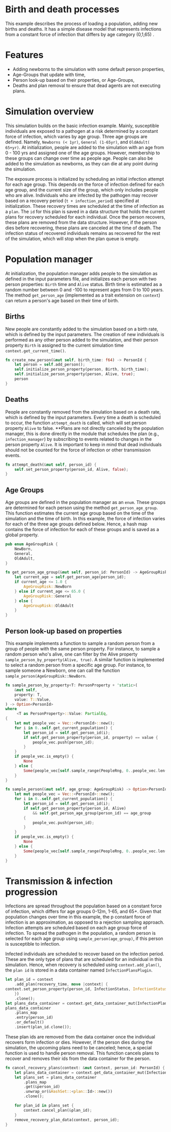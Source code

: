 # Birth and death processes

This example describes the process of loading a population, adding new births and deaths. It has a simple disease model that represents infections from a constant force of infection that differs by age category (0,1,65) .

# Features
  * Adding newborns to the simulation with some default person properties,
  * Age-Groups that update with time,
  * Person look-up based on their properties, or Age-Groups,
  * Deaths and plan removal to ensure that dead agents are not executing plans.

# Simulation overview
This simulation builds on the basic infection example. Mainly, susceptible individuals are exposed to a pathogen at a risk determined by a constant force of infection, which varies by age group. Three age groups are defined. Namely, `Newborns (< 1yr)`, `General (1-65yr)`, and `OldAdult( 65+yr)`. At initialization, people are added to the simulation with an age from 0 - 100 yrs and assigned one of the age groups. However, membership to these groups can change over time as people age. People can also be added to the simulation as newborns, as they can die at any point during the simulation.

The exposure process is initialized by scheduling an initial infection attempt for each age group. This depends on the force of infection defined for each age group, and the current size of the group, which only includes people who are alive. Individuals who are infected by the pathogen may recover based on a recovery period (`t + infection_period`) specified at initialization. These recovery times are scheduled at the time of infection as a `plan`. The `id` for this plan is saved in a data structure that holds the current plans for recovery scheduled for each individual. Once the person recovers, these plans are removed from the data structure. However, if the person dies before recovering, these plans are canceled at the time of death. The infection status of recovered individuals remains as recovered for the rest of the simulation, which will stop when the plan queue is empty.

# Population manager
At initialization, the population manager adds people to the simulation as defined in the input parameters file, and initializes each person with two person properties: `Birth` time and `Alive` status. Birth time is estimated as a random number between 0 and -100 to represent ages from 0 to 100 years. The method `get_person_age` (implemented as a trait extension on `context`) can return a person's age based on their time of birth.

## Births
New people are constantly added to the simulation based on a birth rate, which is defined by the input parameters. The creation of new individuals is performed as any other person added to the simulation, and their person property `Birth` is assigned to the current simulation time `context.get_current_time()`.

```rust
fn create_new_person(&mut self, birth_time: f64) -> PersonId {
    let person = self.add_person();
    self.initialize_person_property(person, Birth, birth_time);
    self.initialize_person_property(person, Alive, true);
    person
}
```

## Deaths
People are constantly removed from the simulation based on a death rate, which is defined by the input parameters. Every time a death is scheduled to occur, the function `attempt_death` is called, which will set person property `Alive` to false. **Plans are not directly canceled by the population manager, this is done directly in the module that schedules the plan (e.g., `infection_manager`) by subscribing to events related to changes in the person property `Alive`. It is important to keep in mind that dead individuals should not be counted for the force of infection or other transmission events.

```rust
fn attempt_death(&mut self, person_id) {
	self.set_person_property(person_id, Alive, false);
}
```

## Age Groups
Age groups are defined in the population manager as an `enum`. These groups are determined for each person using the method `get_person_age_group`. This function estimates the current age group based on the time of the simulation and the time of birth. In this example, the force of infection varies for each of the three age groups defined below. Hence, a hash map contains the force of infection for each of these groups and is saved as a global property.

```rust
pub enum AgeGroupRisk {
    NewBorn,
    General,
    OldAdult,
}

fn get_person_age_group(&mut self, person_id: PersonId) -> AgeGroupRisk {
	let current_age = self.get_person_age(person_id);
    if current_age <= 1.0 {
		AgeGroupRisk::NewBorn
    } else if current_age <= 65.0 {
        AgeGroupRisk::General
    } else {
        AgeGroupRisk::OldAdult
    }
}
```


## Person look-up based on properties
This example implements a function to sample a random person from a group of people with the same person property. For instance, to sample a random person who's alive, one can filter by the Alive property `sample_person_by_property(Alive, true)`. A similar function is implemented to select a random person from a specific age group. For instance, to sample someone a Newborn, one can call the function  `sample_person(AgeGroupRisk::NewBorn`.

```rust
fn sample_person_by_property<T: PersonProperty + 'static>(
    &mut self,
    property: T,
    value: T::Value,
) -> Option<PersonId>
where
     <T as PersonProperty>::Value: PartialEq,
{
	let mut people_vec = Vec::<PersonId>::new();
    for i in 0..self.get_current_population() {
        let person_id = self.get_person_id(i);
        if self.get_person_property(person_id, property) == value {
            people_vec.push(person_id);
        }
    }
    if people_vec.is_empty() {
        None
    } else {
        Some(people_vec[self.sample_range(PeopleRng, 0..people_vec.len())])
    }
}

fn sample_person(&mut self, age_group: AgeGroupRisk) -> Option<PersonId> {
    let mut people_vec = Vec::<PersonId>::new();
    for i in 0..self.get_current_population() {
        let person_id = self.get_person_id(i);
        if self.get_person_property(person_id, Alive)
            && self.get_person_age_group(person_id) == age_group
        {
            people_vec.push(person_id);
        }
    }
    if people_vec.is_empty() {
        None
    } else {
        Some(people_vec[self.sample_range(PeopleRng, 0..people_vec.len())])
    }
}
```

# Transmission  & infection progression
Infections are spread throughout the population based on a constant force of infection, which differs for age groups 0-12m, 1-65, and 65+. Given that population changes over time in this example, the p constant force of infection is an approximation, as opposed to a rejection sampling approach. Infection attempts are scheduled based on each age group force of infection. To spread the pathogen in the population, a random person is selected for each age group using `sample_person(age_group)`, if this person is susceptible to infection.

Infected individuals are scheduled to recover based on the infection period. These are the only type of plans that are scheduled for an individual in this simulation. Hence, when recovery is scheduled using `context.add_plan()`, the `plan id` is stored in a data container named `InfectionPlansPlugin`.

```rust
let plan_id = context
    .add_plan(recovery_time, move |context| {
context.set_person_property(person_id, InfectionStatus, InfectionStatusValue::R);
    })
    .clone();
let plans_data_container = context.get_data_container_mut(InfectionPlansPlugin);
plans_data_container
    .plans_map
    .entry(person_id)
    .or_default()
    .insert(plan_id.clone());

```

These plan ids are removed from the data container once the individual recovers form infection or dies. However, if the person dies during the simulation, the upcoming plans need to be canceled; hence, a special function is used to handle person removal. This function cancels plans to recover and removes their ids from the data container for the person.

```rust
fn cancel_recovery_plans(context: &mut Context, person_id: PersonId) {
    let plans_data_container = context.get_data_container_mut(InfectionPlansPlugin);
    let plans_set = plans_data_container
        .plans_map
        .get(&person_id)
        .unwrap_or(&HashSet::<plan::Id>::new())
        .clone();

    for plan_id in plans_set {
        context.cancel_plan(&plan_id);
    }
    remove_recovery_plan_data(context, person_id);
}
```
